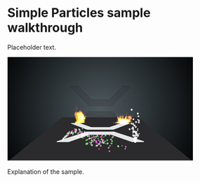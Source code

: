 # Simple Particles sample walkthrough

Placeholder text.

![images/particles-samples-simple-1.png](images/particles-samples-simple-1.png) 

Explanation of the sample.

